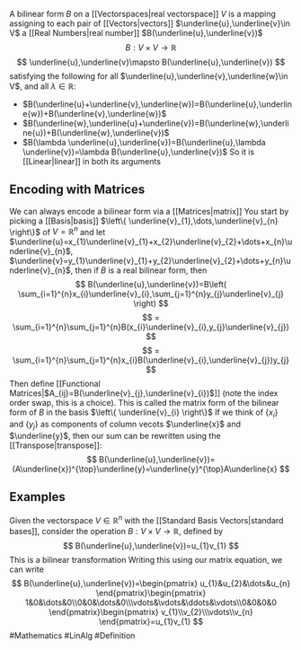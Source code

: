 A bilinear form $B$ on a [[Vectorspaces|real vectorspace]] $V$ is a mapping assigning to each pair of [[Vectors|vectors]] $\underline{u},\underline{v}\in V$ a [[Real Numbers|real number]] $B(\underline{u},\underline{v})$ 
$$
B:V\times V\to \mathbb{R}
$$
$$
\underline{u},\underline{v}\mapsto B(\underline{u},\underline{v})
$$
 satisfying the following for all $\underline{u},\underline{v},\underline{w}\in V$, and all $\lambda \in\mathbb{R}$:
 - $B(\underline{u}+\underline{v},\underline{w})=B(\underline{u},\underline{w})+B(\underline{v},\underline{w})$
 - $B(\underline{w},\underline{u}+\underline{v})=B(\underline{w},\underline{u})+B(\underline{w},\underline{v})$ 
 - $B(\lambda \underline{u},\underline{v})=B(\underline{u},\lambda \underline{v})=\lambda B(\underline{u},\underline{v})$ 
So it is [[Linear|linear]] in both its arguments
## Encoding with Matrices
We can always encode a bilinear form via a [[Matrices|matrix]]
You start by picking a [[Basis|basis]] $\left\{ \underline{v}_{1},\dots,\underline{v}_{n} \right\}$ of $V=\mathbb{R}^{n}$ and let $\underline{u}=x_{1}\underline{v}_{1}+x_{2}\underline{v}_{2}+\dots+x_{n}\underline{v}_{n}$, $\underline{v}=y_{1}\underline{v}_{1}+y_{2}\underline{v}_{2}+\dots+y_{n}\underline{v}_{n}$, then if $B$ is a real bilinear form, then
$$
B(\underline{u},\underline{v})=B\left( \sum_{i=1}^{n}x_{i}\underline{v}_{i},\sum_{j=1}^{n}y_{j}\underline{v}_{j} \right)
$$
$$
= \sum_{i=1}^{n}\sum_{j=1}^{n}B(x_{i}\underline{v}_{i},y_{j}\underline{v}_{j})
$$
$$
= \sum_{i=1}^{n}\sum_{j=1}^{n}x_{i}B(\underline{v}_{i},\underline{v}_{j})y_{j}
$$
Then define [[Functional Matrices|$A_{ij}=B(\underline{v}_{j},\underline{v}_{i})$]] (note the index order swap, this is a choice). This is called the matrix form of the bilinear form of $B$ in the basis $\left\{ \underline{v}_{i} \right\}$ 
If we think of $\left\{ x_{i} \right\}$ and $\left\{ y_{j} \right\}$ as components of column vecots $\underline{x}$ and $\underline{y}$, then our sum can be rewritten using the [[Transpose|transpose]]:
$$
B(\underline{u},\underline{v})=(A\underline{x})^{\top}\underline{y}=\underline{y}^{\top}A\underline{x}
$$
## Examples
Given the vectorspace $V\in\mathbb{R}^{n}$ with the [[Standard Basis Vectors|standard bases]], consider the operation $B:V\times V\to \mathbb{R}$, defined by
$$
B(\underline{u},\underline{v})=u_{1}v_{1}
$$
This is a bilinear transformation
Writing this using our matrix equation, we can write
$$
B(\underline{u},\underline{v})=\begin{pmatrix}
u_{1}&u_{2}&\dots&u_{n}
\end{pmatrix}\begin{pmatrix}
1&0&\dots&0\\0&0&\dots&0\\\vdots&\vdots&\ddots&\vdots\\0&0&0&0
\end{pmatrix}\begin{pmatrix}
v_{1}\\v_{2}\\\vdots\\v_{n}
\end{pmatrix}=u_{1}v_{1}
$$
#Mathematics #LinAlg #Definition 